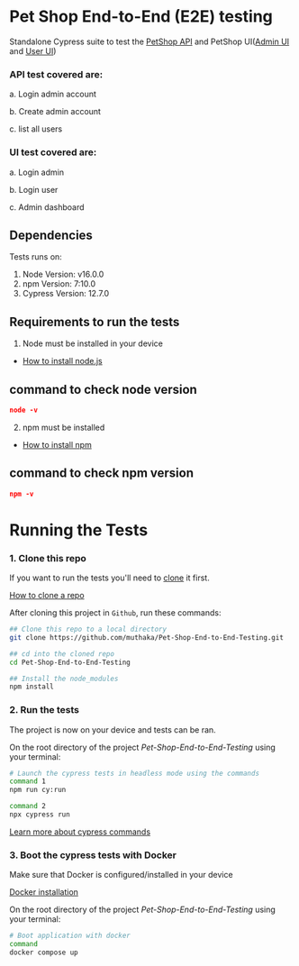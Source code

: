 # Pet Shop End-to-End (E2E) testing
Standalone Cypress suite to test the [PetShop API](https://pet-shop.buckhill.com.hr/api/swagger) and PetShop UI([Admin UI](https://pet-shop.buckhill.com.hr/login) and [User UI](https://pet-shop.buckhill.com.hr/))

### API test covered are:

a. Login admin account

b. Create admin account

c. list all users

### UI test covered are:

a. Login admin 

b. Login user

c. Admin dashboard


Dependencies
------------
Tests runs on:
1. Node Version: v16.0.0
2. npm Version: 7:10.0
3. Cypress Version: 12.7.0

## Requirements to run the tests
1. Node must be installed in your device

* [How to install node.js](https://nodejs.org/en/download)

## command to check node version 
```json
node -v
```

2. npm must be installed

* [How to install npm](https://docs.npmjs.com/downloading-and-installing-node-js-and-npm)

## command to check npm version 
```json
npm -v
```

# Running the Tests


### 1. Clone this repo

If you want to run the tests you'll need to [clone](https://github.com/muthaka/Pet-Shop-End-to-End-Testing) it first.

[How to clone a repo](https://docs.github.com/en/repositories/creating-and-managing-repositories/cloning-a-repository)


After cloning this project in `Github`, run these commands:

```bash
## Clone this repo to a local directory
git clone https://github.com/muthaka/Pet-Shop-End-to-End-Testing.git

## cd into the cloned repo
cd Pet-Shop-End-to-End-Testing

## Install the node_modules
npm install

```
### 2. Run the tests
The project is now on your device and tests can be ran.

On the root directory of the project *Pet-Shop-End-to-End-Testing* using your terminal:

```bash
# Launch the cypress tests in headless mode using the commands
command 1
npm run cy:run 

command 2
npx cypress run

```

[Learn more about cypress commands](https://docs.cypress.io/guides/guides/command-line)


### 3. Boot the cypress tests with Docker

Make sure that Docker is configured/installed in your device

[Docker installation](https://docs.docker.com/get-docker/)

On the root directory of the project *Pet-Shop-End-to-End-Testing* using your terminal:

```bash
# Boot application with docker
command 
docker compose up 

```